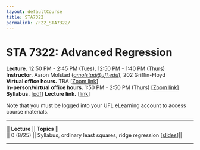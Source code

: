 ```yaml
---
layout: defaultCourse
title: STA7322
permalink: /F22_STA7322/
---
```

# STA 7322: Advanced Regression   
**Lecture.**  12:50 PM - 2:45 PM  (Tues), 12:50 PM - 1:40 PM (Thurs)  
**Instructor.** Aaron Molstad (*amolstad@ufl.edu*), 202 Griffin-Floyd  
**Virtual office hours.** TBA [[Zoom link]( https://ufl.zoom.us/j/93568061252)]  
**In-person/virtual office hours.** 1:50 PM - 2:50 PM (Thurs) [[Zoom link]( https://ufl.zoom.us/j/93568061252)]  
**Syllabus.** [[pdf]()] **Lecture link.** [[link]()]  

Note that you must be logged into your UFL eLearning account to access course materials.  

---------------  

||  **Lecture** ||  **Topics**  ||  
|| 0 (8/25)  || Syllabus, ordinary least squares, ridge regression [[slides]()]||  

-----------------



